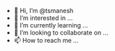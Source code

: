 - 👋 Hi, I’m @tsmanesh
- 👀 I’m interested in ...
- 🌱 I’m currently learning ...
- 💞️ I’m looking to collaborate on ...
- 📫 How to reach me ...

<!---
tsmanesh/tsmanesh is a ✨ special ✨ repository because its `README.md` (this file) appears on your GitHub profile.
You can click the Preview link to take a look at your changes.
--->
